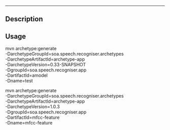 ---

## Description


## Usage

mvn archetype:generate \
   -DarchetypeGroupId=soa.speech.recogniser.archetypes \
   -DarchetypeArtifactId=archetype-app \
   -DarchetypeVersion=0.33-SNAPSHOT \
   -DgroupId=soa.speech.recogniser.app \
   -DartifactId=amodel \
   -Dname=test

mvn archetype:generate \
   -DarchetypeGroupId=soa.speech.recogniser.archetypes \
   -DarchetypeArtifactId=archetype-app \
   -DarchetypeVersion=1.0.3 \
   -DgroupId=soa.speech.recogniser.app \
   -DartifactId=mfcc-feature \
   -Dname=mfcc-feature

